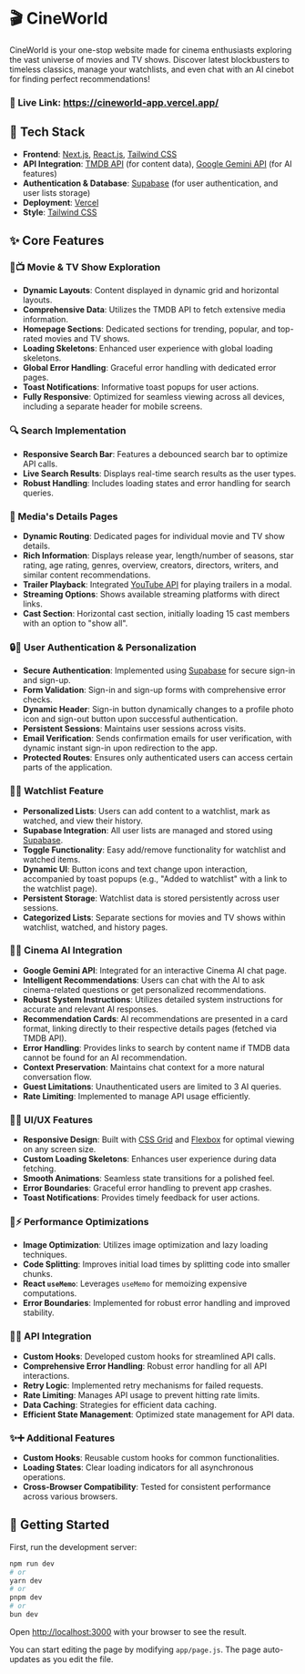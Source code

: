 # 🎬 CineWorld

CineWorld is your one-stop website made for cinema enthusiasts exploring the vast universe of movies and TV shows. Discover latest blockbusters to timeless classics, manage your watchlists, and even chat with an AI cinebot for finding perfect recommendations!

### 🔗 Live Link: https://cineworld-app.vercel.app/


## 🚀 Tech Stack

*   **Frontend**: [Next.js](https://nextjs.org/), [React.js](https://react.dev/), [Tailwind CSS](https://tailwindcss.com/)
*   **API Integration**: [TMDB API](https://www.themoviedb.org/documentation/api) (for content data), [Google Gemini API](https://ai.google.dev/) (for AI features)
*   **Authentication & Database**: [Supabase](https://supabase.com/) (for user authentication, and user lists storage)
*   **Deployment**: [Vercel](https://vercel.com/)
*   **Style**: [Tailwind CSS](https://tailwindcss.com)

## ✨ Core Features

### 🎥📺 Movie & TV Show Exploration
*   **Dynamic Layouts**: Content displayed in dynamic grid and horizontal layouts.
*   **Comprehensive Data**: Utilizes the TMDB API to fetch extensive media information.
*   **Homepage Sections**: Dedicated sections for trending, popular, and top-rated movies and TV shows.
*   **Loading Skeletons**: Enhanced user experience with global loading skeletons.
*   **Global Error Handling**: Graceful error handling with dedicated error pages.
*   **Toast Notifications**: Informative toast popups for user actions.
*   **Fully Responsive**: Optimized for seamless viewing across all devices, including a separate header for mobile screens.

### 🔍 Search Implementation
*   **Responsive Search Bar**: Features a debounced search bar to optimize API calls.
*   **Live Search Results**: Displays real-time search results as the user types.
*   **Robust Handling**: Includes loading states and error handling for search queries.

### 📄 Media's Details Pages
*   **Dynamic Routing**: Dedicated pages for individual movie and TV show details.
*   **Rich Information**: Displays release year, length/number of seasons, star rating, age rating, genres, overview, creators, directors, writers, and similar content recommendations.
*   **Trailer Playback**: Integrated [YouTube API](https://developers.google.com/youtube/v3) for playing trailers in a modal.
*   **Streaming Options**: Shows available streaming platforms with direct links.
*   **Cast Section**: Horizontal cast section, initially loading 15 cast members with an option to "show all".

### 🔒👤 User Authentication & Personalization
*   **Secure Authentication**: Implemented using [Supabase](https://supabase.com/) for secure sign-in and sign-up.
*   **Form Validation**: Sign-in and sign-up forms with comprehensive error checks.
*   **Dynamic Header**: Sign-in button dynamically changes to a profile photo icon and sign-out button upon successful authentication.
*   **Persistent Sessions**: Maintains user sessions across visits.
*   **Email Verification**: Sends confirmation emails for user verification, with dynamic instant sign-in upon redirection to the app.
*   **Protected Routes**: Ensures only authenticated users can access certain parts of the application.

### 🔖📝 Watchlist Feature
*   **Personalized Lists**: Users can add content to a watchlist, mark as watched, and view their history.
*   **Supabase Integration**: All user lists are managed and stored using [Supabase](https://supabase.com/).
*   **Toggle Functionality**: Easy add/remove functionality for watchlist and watched items.
*   **Dynamic UI**: Button icons and text change upon interaction, accompanied by toast popups (e.g., "Added to watchlist" with a link to the watchlist page).
*   **Persistent Storage**: Watchlist data is stored persistently across user sessions.
*   **Categorized Lists**: Separate sections for movies and TV shows within watchlist, watched, and history pages.

### 🤖💡 Cinema AI Integration
*   **Google Gemini API**: Integrated for an interactive Cinema AI chat page.
*   **Intelligent Recommendations**: Users can chat with the AI to ask cinema-related questions or get personalized recommendations.
*   **Robust System Instructions**: Utilizes detailed system instructions for accurate and relevant AI responses.
*   **Recommendation Cards**: AI recommendations are presented in a card format, linking directly to their respective details pages (fetched via TMDB API).
*   **Error Handling**: Provides links to search by content name if TMDB data cannot be found for an AI recommendation.
*   **Context Preservation**: Maintains chat context for a more natural conversation flow.
*   **Guest Limitations**: Unauthenticated users are limited to 3 AI queries.
*   **Rate Limiting**: Implemented to manage API usage efficiently.

### 🎨✨ UI/UX Features
*   **Responsive Design**: Built with [CSS Grid](https://developer.mozilla.org/en-US/docs/Web/CSS/CSS_Grid_Layout) and [Flexbox](https://developer.mozilla.org/en-US/docs/Web/CSS/CSS_Flexible_Box_Layout) for optimal viewing on any screen size.
*   **Custom Loading Skeletons**: Enhances user experience during data fetching.
*   **Smooth Animations**: Seamless state transitions for a polished feel.
*   **Error Boundaries**: Graceful error handling to prevent app crashes.
*   **Toast Notifications**: Provides timely feedback for user actions.

### 🚀⚡ Performance Optimizations
*   **Image Optimization**: Utilizes image optimization and lazy loading techniques.
*   **Code Splitting**: Improves initial load times by splitting code into smaller chunks.
*   **React `useMemo`**: Leverages `useMemo` for memoizing expensive computations.
*   **Error Boundaries**: Implemented for robust error handling and improved stability.

### 🔌🌐 API Integration
*   **Custom Hooks**: Developed custom hooks for streamlined API calls.
*   **Comprehensive Error Handling**: Robust error handling for all API interactions.
*   **Retry Logic**: Implemented retry mechanisms for failed requests.
*   **Rate Limiting**: Manages API usage to prevent hitting rate limits.
*   **Data Caching**: Strategies for efficient data caching.
*   **Efficient State Management**: Optimized state management for API data.

### ✨➕ Additional Features
*   **Custom Hooks**: Reusable custom hooks for common functionalities.
*   **Loading States**: Clear loading indicators for all asynchronous operations.
*   **Cross-Browser Compatibility**: Tested for consistent performance across various browsers.

## 🚀 Getting Started

First, run the development server:

```bash
npm run dev
# or
yarn dev
# or
pnpm dev
# or
bun dev
```

Open [http://localhost:3000](http://localhost:3000) with your browser to see the result.

You can start editing the page by modifying `app/page.js`. The page auto-updates as you edit the file.
